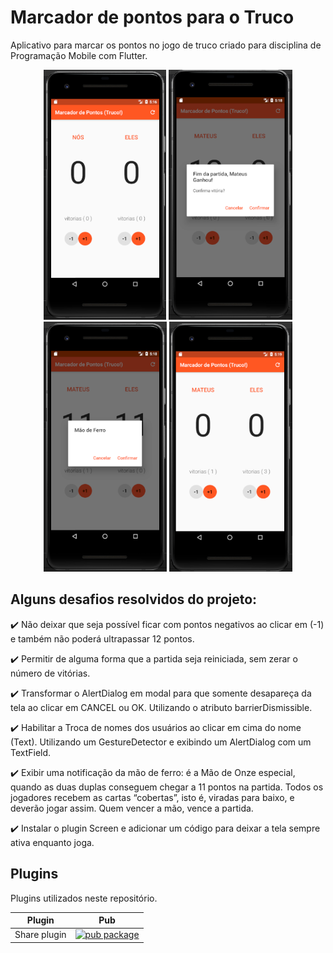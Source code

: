 # Marcador de pontos para o Truco

Aplicativo para marcar os pontos no jogo de truco criado para disciplina de Programação Mobile com Flutter.

<p align="center">
    <img src="https://github.com/MateusPalomo/Marcador-Truco/blob/master/images/screen1.PNG" height="400"/>
    <img src="https://github.com/MateusPalomo/Marcador-Truco/blob/master/images/screen2.PNG" height="400"/>
    <img src="https://github.com/MateusPalomo/Marcador-Truco/blob/master/images/screen3.PNG" height="400"/>
    <img src="https://github.com/MateusPalomo/Marcador-Truco/blob/master/images/screen4.PNG" height="400"/>
    
</p>




## Alguns desafios resolvidos do projeto:

:heavy_check_mark: Não deixar que seja possível ficar com pontos negativos ao clicar em (-1) e também não poderá ultrapassar 12 pontos.

:heavy_check_mark: Permitir de alguma forma que a partida seja reiniciada, sem zerar o número de vitórias.

:heavy_check_mark: Transformar o AlertDialog em modal para que somente desapareça da tela ao clicar em CANCEL ou OK. Utilizando                              o atributo barrierDismissible.

:heavy_check_mark: Habilitar a Troca de nomes dos usuários ao clicar em cima do nome (Text). Utilizando um GestureDetector e exibindo um AlertDialog com um TextField.

:heavy_check_mark: Exibir uma notificação da mão de ferro: é a Mão de Onze especial, quando as duas duplas conseguem chegar a 11 pontos na                    partida. Todos os jogadores recebem as cartas “cobertas”, isto é, viradas para baixo, e deverão jogar assim. Quem                          vencer a mão, vence a partida.

:heavy_check_mark: Instalar o plugin Screen e adicionar um código para deixar a tela sempre ativa enquanto joga.


## Plugins
Plugins utilizados neste repositório.

| Plugin | Pub |
|--------|-----|
| Share plugin | [![pub package](https://img.shields.io/pub/v/share.svg)](https://pub.dev/packages/share) |
